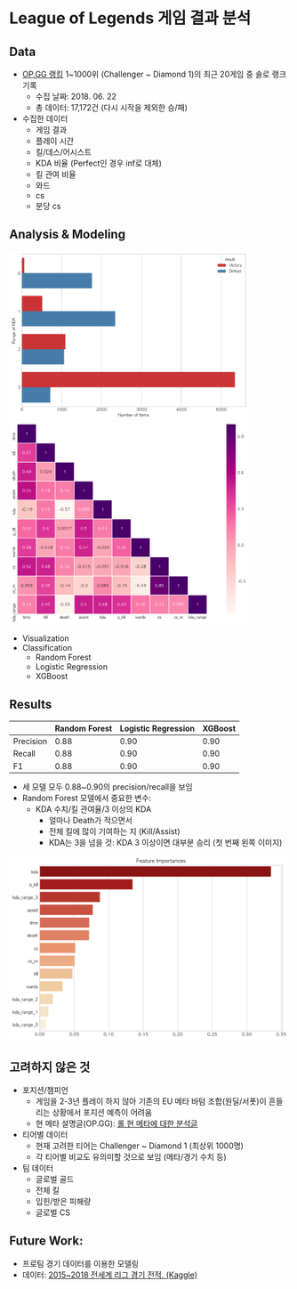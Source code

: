 # League of Legends 게임 결과 분석

## Data
- [OP.GG 랭킹](http://www.op.gg/ranking/ladder/) 1~1000위 (Challenger ~ Diamond 1)의 최근 20게임 중 솔로 랭크 기록
  - 수집 날짜: 2018. 06. 22
  - 총 데이터: 17,172건 (다시 시작을 제외한 승/패)
- 수집한 데이터
  - 게임 결과
  - 플레이 시간
  - 킬/데스/어시스트
  - KDA 비율 (Perfect인 경우 inf로 대체)
  - 킬 관여 비율
  - 와드
  - cs
  - 분당 cs

## Analysis & Modeling

<img src="/src/kda_results.png" width="430"> <img src="/src/heatmap.png" width="430">

- Visualization
- Classification
  - Random Forest
  - Logistic Regression
  - XGBoost
  
## Results
|           | Random Forest | Logistic Regression | XGBoost |
|-----------|---------------|---------------------|---------|
| Precision | 0.88          | 0.90                | 0.90    |
| Recall    | 0.88          | 0.90                | 0.90    |
| F1        | 0.88          | 0.90                | 0.90    |
- 세 모델 모두 0.88~0.90의 precision/recall을 보임
- Random Forest 모델에서 중요한 변수:
  - KDA 수치/킬 관여율/3 이상의 KDA
    - 얼마나 Death가 적으면서
    - 전체 킬에 많이 기여하는 지 (Kill/Assist)
    - KDA는 3을 넘을 것: KDA 3 이상이면 대부분 승리 (첫 번째 왼쪽 이미지)

<img src="/src/rf_fi.png" width="600">

## 고려하지 않은 것
- 포지션/챔피언
  - 게임을 2-3년 플레이 하지 않아 기존의 EU 메타 바텀 조합(원딜/서폿)이 흔들리는 상황에서 포지션 예측이 어려움
  - 현 메타 설명글(OP.GG): [롤 현 메타에 대한 분석글](http://www.op.gg/forum/view/702498)
- 티어별 데이터
  - 현재 고려한 티어는 Challenger ~ Diamond 1 (최상위 1000명)
  - 각 티어별 비교도 유의미할 것으로 보임 (메타/경기 수치 등)
- 팀 데이터
  - 글로벌 골드
  - 전체 킬
  - 입힌/받은 피해량
  - 글로벌 CS

## Future Work:
- 프로팀 경기 데이터를 이용한 모델링
- 데이터: [2015~2018 전세계 리그 경기 전적, (Kaggle)](https://www.kaggle.com/chuckephron/leagueoflegends/data)
